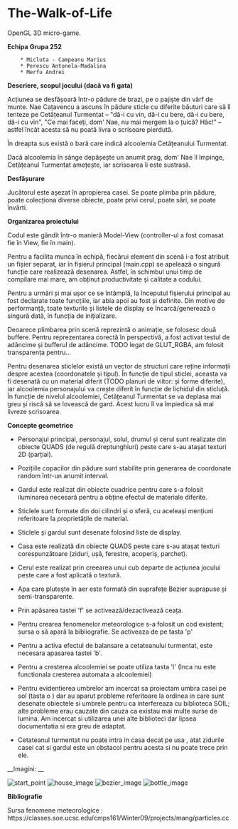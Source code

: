 # The-Walk-of-Life

OpenGL 3D micro-game.

__Echipa__             __Grupa 252__

        * Micluta - Campeanu Marius 
        * Perescu Antonela-Madalina
        * Merfu Andrei 
        
        


__Descriere, scopul jocului (dacă va fi gata)__

<p> Acțiunea se desfășoară într-o pădure de brazi, pe o pajiște din vârf de munte. Nae Cațavencu a ascuns în pădure sticle cu diferite băuturi care să îl tenteze pe Cetățeanul Turmentat
– "dă-i cu vin, dă-i cu bere, dă-i cu bere, dă-i cu vin", "Ce mai faceți, dom' Nae, nu mai mergem la o țuică? Hâc!" – astfel încât acesta să nu poată livra o scrisoare pierdută.

În dreapta sus există o bară care indică alcoolemia Cetățeanului Turmentat.

Dacă alcoolemia în sânge depășește un anumit prag, dom' Nae îl împinge, Cetățeanul Turmentat amețește, iar scrisoarea îi este sustrasă.<p>


__Desfășurare__

Jucătorul este așezat în apropierea casei. Se poate plimba prin pădure, poate colecționa diverse obiecte, poate privi cerul, poate sări, se poate învârti.


__Organizarea proiectului__

Codul este gândit într-o manieră Model-View (controller-ul a fost comasat fie în View, fie în main).

Pentru a facilita munca în echipă, fiecărui element din scenă i-a fost atribuit un fișier separat, iar în fișierul principal (main.cpp) se apelează o singură funcție care realizează desenarea.
Astfel, în schimbul unui timp de compilare mai mare, am obținut productivitate și calitate a codului.

Pentru a urmări și mai ușor ce se întâmplă, la începutul fișierului principal au fost declarate toate funcțiile, iar abia apoi au fost și definite. Din motive de performanță, toate texturile și
listele de display se încarcă/generează o singură dată, în funcția de inițializare.

Deoarece plimbarea prin scenă reprezintă o animație, se folosesc două buffere. Pentru reprezentarea corectă în perspectivă, a fost activat testul de adâncime și bufferul de adâncime.
TODO legat de GLUT_RGBA, am folosit transparența pentru...


<p>Pentru desenarea sticlelor există un vector de structuri care reține informații despre acestea (coordonatele și tipul). În funcție de tipul sticlei, aceasta va fi desenată cu un material diferit
(TODO planuri de viitor: și forme diferite), iar alcoolemia personajului va crește diferit în funcție de lichidul din sticluță. În funcție de nivelul alcoolemiei, Cetățeanul Turmentat se va deplasa
mai greu și riscă să se lovească de gard. Acest lucru îl va împiedica să mai livreze scrisoarea. </p>

__Concepte geometrice__

* Personajul principal, personajul, solul, drumul și cerul sunt realizate din obiecte QUADS (de regulă dreptunghiuri) peste care s-au atașat texturi 2D (parțial).

* Pozițiile copacilor din pădure sunt stabilite prin generarea de coordonate random într-un anumit interval.

* Gardul este realizat din obiecte cuadrice pentru care s-a folosit iluminarea necesară pentru a obține efectul de materiale diferite.

* Sticlele sunt formate din doi cilindri și o sferă, cu aceleași mențiuni referitoare la proprietățile de material.

* Sticlele și gardul sunt desenate folosind liste de display.

* Casa este realizată din obiecte QUADS peste care s-au atașat texturi corespunzătoare (ziduri, ușă, ferestre, acoperiș, parchet).

* Cerul este realizat prin creearea unui cub departe de acțiunea jocului peste care a fost aplicată o textură.

* Apa care plutește în aer este formată din suprafețe Bézier suprapuse și semi-transparente.

* Prin apăsarea tastei 'f' se activează/dezactivează ceața.

* Pentru crearea fenomenelor meteorologice s-a folosit un cod existent; sursa o să apară la bibliografie. Se activeaza de pe tasta 'p'

* Pentru a activa efectul de balansare a cetateanului turmentat, este necesara apasarea tastei 'b'.

* Pentru a cresterea alcoolemiei se poate utiliza tasta 'l' (Inca nu este functionala cresterea automata a alcoolemiei)

* Pentru evidentierea umbrelor am incercat sa proiectam umbra casei pe sol (tasta o ) dar au aparut probleme
 referitoare la ordinea in care sunt desenate obiectele si umbrele pentru ca interfereaza cu biblioteca SOIL; alte probleme erau cauzate din cauza ca existau mai multe surse de lumina. Am incercat si utilizarea unei alte biblioteci dar lipsea documentatia si era greu de adaptat.
 
 * Cetateanul turmentat nu poate intra in casa decat pe usa , atat zidurile casei cat si gardul este un obstacol pentru acesta si nu poate trece prin ele.


__Imagini: __

![start_point](http://i.imgur.com/Ti2zAt2.jpg)
![house_image](http://i.imgur.com/iU4IFMq.jpg)
![bezier_image](http://i.imgur.com/5JTiWTK.jpg)
![bottle_image](http://i.imgur.com/d7wlwTx.jpg)


__Bibliografie__

<p> Sursa fenomene meteorologice : 
              https://classes.soe.ucsc.edu/cmps161/Winter09/projects/mang/particles.cc </p>
